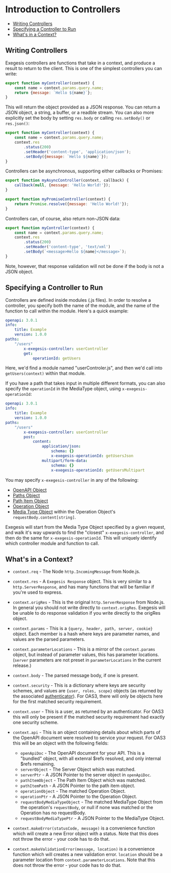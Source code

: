 # Introduction to Controllers

<!-- markdownlint-disable MD007 -->
<!-- TOC depthFrom:2 -->

- [Writing Controllers](#writing-controllers)
- [Specifying a Controller to Run](#specifying-a-controller-to-run)
- [What's in a Context?](#whats-in-a-context)

<!-- /TOC -->
<!-- markdownlint-enable MD007 -->

## Writing Controllers

Exegesis controllers are functions that take in a context, and produce a result
to return to the client.  This is one of the simplest controllers you can
write:

```js
export function myController(context) {
    const name = context.params.query.name;
    return {message: `Hello ${name}`};
}
```

This will return the object provided as a JSON response.  You can return a
JSON object, a string, a buffer, or a readble stream.  You can also more
explicitly set the body by setting `res.body` or calling `res.setBody()`
or `res.json()`:

```js
export function myController(context) {
    const name = context.params.query.name;
    context.res
        .status(200)
        .setHeader('content-type', 'application/json');
        .setBody({message: `Hello ${name}`});
}
```

Controllers can be asynchronous, supporting either callbacks or Promises:

```js
export function myAsyncController(context, callback) {
    callback(null, {message: 'Hello World!'});
}

export function myPromiseController(context) {
    return Promise.resolve({message: 'Hello World!'});
}
```

Controllers can, of course, also return non-JSON data:

```js
export function myController(context) {
    const name = context.params.query.name;
    context.res
        .status(200)
        .setHeader('content-type', 'text/xml')
        .setBody(`<message>Hello ${name}</message>`);
}
```

Note, however, that response validation will not be done if the body is not a
JSON object.

## Specifying a Controller to Run

Controllers are defined inside modules (.js files).  In order to resolve a controller, you specify both the name of the module, and the name of the function to call within the module.  Here's a quick example:

```yaml
openapi: 3.0.1
info:
    title: Example
    version: 1.0.0
paths:
    "/users"
        x-exegesis-controller: userController
        get:
            operationId: getUsers
```

Here, we'd find a module named "userControler.js", and then we'd call into `getUsers(context)` within that module.

If you have a path that takes input in multiple different formats, you can also specify the `operationId` in the MediaType object, using `x-exegesis-operationId`:

```yaml
openapi: 3.0.1
info:
    title: Example
    version: 1.0.0
paths:
    "/users"
        x-exegesis-controller: userController
        post:
            content:
                application/json:
                    schema: {}
                    x-exegesis-operationId: getUsersJson
                multipart/form-data:
                    schema: {}
                    x-exegesis-operationId: getUsersMultipart
```

You may specify `x-exegesis-controller` in any of the following:

- [OpenAPI Object](https://github.com/OAI/OpenAPI-Specification/blob/master/versions/3.0.1.md#oasObject)
- [Paths Object](https://github.com/OAI/OpenAPI-Specification/blob/master/versions/3.0.1.md#pathsObject)
- [Path Item Object](https://github.com/OAI/OpenAPI-Specification/blob/master/versions/3.0.1.md#pathItemObject)
- [Operation Object](https://github.com/OAI/OpenAPI-Specification/blob/master/versions/3.0.1.md#operationObject)
- [Media Type Object](https://github.com/OAI/OpenAPI-Specification/blob/master/versions/3.0.1.md#mediaTypeObject) within the Operation Object's `requestBody.content[string]`.

Exegesis will start from the Media Type Object specified by a given request, and walk it's way upwards to find the "closest" `x-exegesis-controller`, and then do the same for `x-exegesis-operationId`.  This will uniquely identify which controller module and function to call.

## What's in a Context?

- `context.req` - The Node `http.IncomingMessage` from Node.js.
- `context.res` - A `Exegesis Response` object.  This is very similar to a
  `http.ServerResponse`, and has many functions that will be familiar if you're
  used to express.
- `context.origRes` - This is the original `http.ServerResponse` from Node.js.
  In general you should not write directly to `context.origRes`.  Exegesis will
  be unable to do response validation if you write directly to the origRes
  object.
- `context.params` - This is a `{query, header, path, server, cookie}` object.
  Each member is a hash where keys are parameter names, and values are the
  parsed parameters.
- `context.parameterLocations` - This is a mirror of the `context.params` object,
  but instead of parameter values, this has parameter locations.  (`server`
  parameters are not preset in `parameterLocations` in the current release.)
- `context.body` - The parsed message body, if one is present.
- `context.security` - This is a dictionary where keys are security schemes,
  and values are `{user, roles, scope}` objects (as returned by the associated
  [authenticator](./OAS3%20Security.md)).  For OAS3, there will only be objects
  here for the first matched security requirement.
- `context.user` - This is a user, as returned by an authenticator.  For OAS3
  this will only be present if the matched security requirement had exactly
  one security scheme.
- `context.api` - This is an object containing details about which parts of
  the OpenAPI document were resolved to service your request.  For OAS3 this
  will be an object with the following fields:

  - `openApiDoc` - The OpenAPI document for your API.  This is a "bundled" object,
    with all extenral $refs resolved, and only internal $refs remaining.
  - `serverObject` - The Server Object which was matched.
  - `serverPtr` - A JSON Pointer to the server object in `openApiDoc`.
  - `pathItemObject` - The Path Item Object which was matched.
  - `pathItemPath` - A JSON Pointer to the path item object.
  - `operationObject` - The matched Operation Object.
  - `operationPtr` - A JSON Pointer to the Operation Object.
  - `requestBodyMediaTypeObject` - The matched MediaType Object from the operation's
    `requestBody`, or null if none was matched or the Operation has no requestBody.
  - `requestBodyMediaTypePtr` - A JSON Pointer to the MediaType Object.

- `context.makeError(statusCode, message)` is a convenience function which
  will create a new Error object with a status.  Note that this does not
  throw the error - your code has to do that.

- `context.makeValidationError(message, location)` is a convenience function which
  will creates a new validation error.  `location` should be a parameter location
  from `context.parameterLocations`.  Note that this does not throw the error - your
  code has to do that.